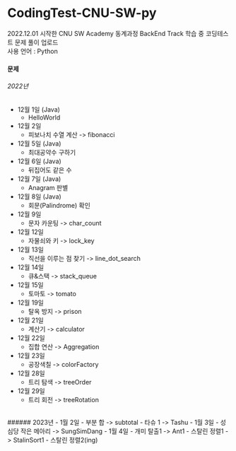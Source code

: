 # CodingTest-CNU-SW-py

2022.12.01 시작한 CNU SW Academy 동계과정 BackEnd Track 학습 중 코딩테스트 문제 풀이 업로드  
사용 언어 : Python
<br>
#### 문제
###### 2022년
- 12월 1일 (Java)
  - HelloWorld
- 12월 2일 
  - 피보나치 수열 계산 -> fibonacci
- 12월 5일 (Java)
  - 최대공약수 구하기
- 12월 6일 (Java)
  - 뒤집어도 같은 수
- 12월 7일 (Java)
  - Anagram 판별
- 12월 8일 (Java)
  - 회문(Palindrome) 확인
- 12월 9일 
  - 문자 카운팅 -> char_count
- 12월 12일 
  - 자물쇠와 키 -> lock_key
- 12월 13일 
  - 직선을 이루는 점 찾기 -> line_dot_search
- 12월 14일
  - 큐&스택 -> stack_queue
- 12월 15일 
  - 토마토 -> tomato
- 12월 19일 
  - 탈옥 방지 -> prison
- 12월 21일 
  - 계산기 -> calculator
- 12월 22일 
  - 집합 연산 -> Aggregation
- 12월 23일 
  - 공장색칠 -> colorFactory
- 12월 28일
  - 트리 탐색 -> treeOrder
- 12월 29일
  - 트리 회전 -> treeRotation
<br>
###### 2023년
- 1월 2일
  - 부분 합 -> subtotal
  - 타슈 1 -> Tashu
- 1월 3일
  - 성심당 작은 메아리 -> SungSimDang
- 1월 4일
  - 개미 탈출1 -> Ant1
  - 스탈린 정렬1 -> StalinSort1
  - 스탈린 정렬2(ing)
